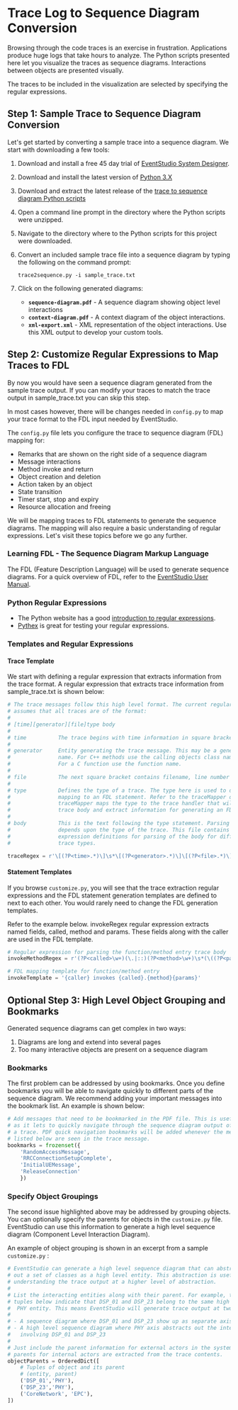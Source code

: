 # Trace Log to Sequence Diagram Conversion

Browsing through the code traces is an exercise in frustration. Applications produce huge logs that take
hours to analyze. The Python scripts presented here let you visualize the traces as sequence diagrams. Interactions
between objects are presented visually.

The traces to be included in the visualization are selected by specifying the regular expressions.

## Step 1: Sample Trace to Sequence Diagram Conversion

Let's get started by converting a sample trace into a sequence diagram. We start with downloading a few tools:

1. Download and install a free 45 day trial of [EventStudio System Designer](https://www.eventhelix.com/eventstudio/download/).
1. Download and install the latest version of [Python 3.X](https://www.python.org/downloads/)
1. Download and extract the latest release of the [trace to sequence diagram Python scripts](https://github.com/eventhelix/trace-to-sequence-diagram/releases)
   
		
1. Open a command line prompt in the directory where the Python scripts were unzipped.
1. Navigate to the directory where to the Python scripts for this project were downloaded.
1. Convert an included sample trace file into a sequence diagram by typing the following on the command prompt:
	```
	trace2sequence.py -i sample_trace.txt  
	```
1. Click on the following generated diagrams:
	* **`sequence-diagram.pdf`** - A sequence diagram showing object level interactions
	* **`context-diagram.pdf`** - A context diagram of the object interactions.
	* **`xml-export.xml`** - XML representation of the object interactions. Use this XML output to develop your custom tools.


## Step 2: Customize Regular Expressions to Map Traces to FDL

By now you would have seen a sequence diagram generated from the sample trace output. If you can modify your traces to 
match the trace output in sample_trace.txt you can skip this step.

In most cases however, there will be changes needed in `config.py` to map your trace format to the FDL input needed by EventStudio.

The `config.py` file lets you configure the trace to sequence diagram (FDL) mapping for:
* Remarks that are shown on the right side of a sequence diagram
* Message interactions
* Method invoke and return
* Object creation and deletion
* Action taken by an object
* State transition
* Timer start, stop and expiry
* Resource allocation and freeing

We will be mapping traces to FDL statements to generate the sequence diagrams. The mapping will also require a basic understanding
of regular expressions. Let's visit these topics before we go any further.

### Learning FDL - The Sequence Diagram Markup Language

The FDL (Feature Description Language) will be used to generate sequence diagrams. For a quick overview of FDL, refer to the
[EventStudio User Manual](https://www.eventhelix.com/documents/EventStudio_System_Designer_Manual.pdf).

### Python Regular Expressions

- The Python website has a good [introduction to regular expressions](https://docs.python.org/3/library/re.html). 
- [Pythex](https://pythex.org/)
is great for testing your regular expressions.

### Templates and Regular Expressions
#### Trace Template
We start with defining a regular expression that extracts information from the trace format. A
regular expression that extracts trace information from sample_trace.txt is shown below:

```python
# The trace messages follow this high level format. The current regular expression
# assumes that all traces are of the format:
#
# [time][generator][file]type body
#
# time          The trace begins with time information in square brackets
#
# generator     Entity generating the trace message. This may be a generic entity
#               name. For C++ methods use the calling objects class name. 
#               For a C function use the function name.
#
# file          The next square bracket contains filename, line number information.
#
# type          Defines the type of a trace. The type here is used to determine the
#               mapping to an FDL statement. Refer to the traceMapper dictionary.
#               traceMapper maps the type to the trace handler that will parse the
#               trace body and extract information for generating an FDL statement.
#
# body          This is the text following the type statement. Parsing of this text
#               depends upon the type of the trace. This file contains the regular
#               expression definitions for parsing of the body for different
#               trace types.

traceRegex = r'\[(?P<time>.*)\]\s*\[(?P<generator>.*)\]\[(?P<file>.*)\]\s*(?P<type>\S+)\s+(?P<body>.*)'
```

#### Statement Templates
If you browse `customize.py`, you will see that the trace extraction regular expressions and the FDL statement generation templates
are defined to next to each other. You would rarely need to change the FDL generation templates. 

Refer to the example below. invokeRegex regular expression extracts named fields, called, method and params. These fields along
with the caller are used in the FDL template.

```python
# Regular expression for parsing the function/method entry trace body
invokeMethodRegex = r'(?P<called>\w+)(\.|::)(?P<method>\w+)\s*(\((?P<params>\w+)\))?'

# FDL mapping template for function/method entry
invokeTemplate = '{caller} invokes {called}.{method}{params}'
```

## Optional Step 3: High Level Object Grouping and Bookmarks

Generated sequence diagrams can get complex in two ways:
1. Diagrams are long and extend into several pages
2. Too many interactive objects are present on a sequence diagram

### Bookmarks

The first problem can be addressed by using bookmarks. Once you define bookmarks you will be able to navigate quickly to different parts 
of the sequence diagram. We recommend adding your important messages into the bookmark list. An example is shown below:

```python
# Add messages that need to be bookmarked in the PDF file. This is useful
# as it lets to quickly navigate through the sequence diagram output of
# a trace. PDF quick navigation bookmarks will be added whenever the messages
# listed below are seen in the trace message.
bookmarks = frozenset({
	'RandomAccessMessage',
	'RRCConnectionSetupComplete',
	'InitialUEMessage',
	'ReleaseConnection'
	})
```

### Specify Object Groupings

The second issue highlighted above may be addressed by grouping objects. You can optionally specify the parents for objects in the `customize.py` file.
EventStudio can use this information to generate a high level sequence diagram (Component Level Interaction Diagram).

An example of object grouping is shown in an excerpt from a sample `customize.py` :

```python
# EventStudio can generate a high level sequence diagram that can abstract
# out a set of classes as a high level entity. This abstraction is useful in 
# understanding the trace output at a higher level of abstraction.
#
# List the interacting entities along with their parent. For example, the 
# tuples below indicate that DSP_01 and DSP_23 belong to the same high level
#  PHY entity. This means EventStudio will generate trace output at two levels:
#
# - A sequence diagram where DSP_01 and DSP_23 show up as separate axis.
# - A high level sequence diagram where PHY axis abstracts out the interactions
#   involving DSP_01 and DSP_23
#
# Just include the parent information for external actors in the system. Object 
# parents for internal actors are extracted from the trace contents.
objectParents = OrderedDict([
	# Tuples of object and its parent
	# (entity, parent)
	('DSP_01','PHY'),
	('DSP_23','PHY'),
	('CoreNetwork', 'EPC'),
])
```
